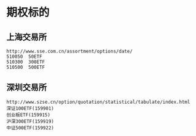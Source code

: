 # 期权标的

## 上海交易所
    
    http://www.sse.com.cn/assortment/options/date/
    510050	50ETF
    510300	300ETF
    510500  500ETF

## 深圳交易所

    http://www.szse.cn/option/quotation/statistical/tabulate/index.html
    深证100ETF(159901)
    创业板ETF(159915)
    沪深300ETF(159919)
    中证500ETF(159922)
